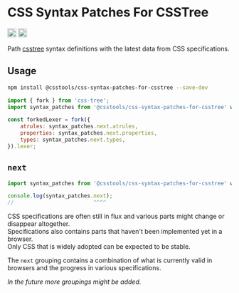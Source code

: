 # CSS Syntax Patches For CSSTree

[<img alt="npm version" src="https://img.shields.io/npm/v/@csstools/css-syntax-patches-for-csstree.svg" height="20">][npm-url]
[<img alt="Build Status" src="https://github.com/csstools/postcss-plugins/workflows/test/badge.svg" height="20">][cli-url]

Path [csstree](https://github.com/csstree/csstree) syntax definitions with the latest data from CSS specifications.  

## Usage

```bash
npm install @csstools/css-syntax-patches-for-csstree --save-dev
```

```js
import { fork } from 'css-tree';
import syntax_patches from '@csstools/css-syntax-patches-for-csstree' with { type: 'json' };

const forkedLexer = fork({
	atrules: syntax_patches.next.atrules,
	properties: syntax_patches.next.properties,
	types: syntax_patches.next.types,
}).lexer;
```

## `next`

```js
import syntax_patches from '@csstools/css-syntax-patches-for-csstree' with { type: 'json' };

console.log(syntax_patches.next);
//                         ^^^^
```

CSS specifications are often still in flux and various parts might change or disappear altogether.  
Specifications also contains parts that haven't been implemented yet in a browser.  
Only CSS that is widely adopted can be expected to be stable.

The `next` grouping contains a combination of what is currently valid in browsers and the progress in various specifications.

_In the future more groupings might be added._

[cli-url]: https://github.com/csstools/postcss-plugins/actions/workflows/test.yml?query=workflow/test
[npm-url]: https://www.npmjs.com/package/@csstools/css-syntax-patches-for-csstree
